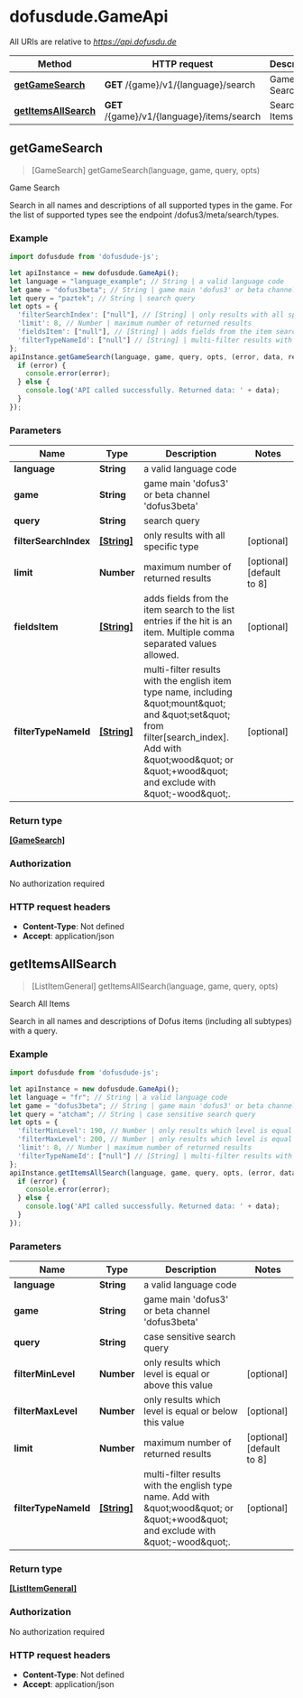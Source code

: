 # dofusdude.GameApi

All URIs are relative to *https://api.dofusdu.de*

Method | HTTP request | Description
------------- | ------------- | -------------
[**getGameSearch**](GameApi.md#getGameSearch) | **GET** /{game}/v1/{language}/search | Game Search
[**getItemsAllSearch**](GameApi.md#getItemsAllSearch) | **GET** /{game}/v1/{language}/items/search | Search All Items



## getGameSearch

> [GameSearch] getGameSearch(language, game, query, opts)

Game Search

Search in all names and descriptions of all supported types in the game. For the list of supported types see the endpoint /dofus3/meta/search/types.

### Example

```javascript
import dofusdude from 'dofusdude-js';

let apiInstance = new dofusdude.GameApi();
let language = "language_example"; // String | a valid language code
let game = "dofus3beta"; // String | game main 'dofus3' or beta channel 'dofus3beta'
let query = "paztek"; // String | search query
let opts = {
  'filterSearchIndex': ["null"], // [String] | only results with all specific type
  'limit': 8, // Number | maximum number of returned results
  'fieldsItem': ["null"], // [String] | adds fields from the item search to the list entries if the hit is an item. Multiple comma separated values allowed.
  'filterTypeNameId': ["null"] // [String] | multi-filter results with the english item type name, including \"mount\" and \"set\" from filter[search_index]. Add with \"wood\" or \"+wood\" and exclude with \"-wood\".
};
apiInstance.getGameSearch(language, game, query, opts, (error, data, response) => {
  if (error) {
    console.error(error);
  } else {
    console.log('API called successfully. Returned data: ' + data);
  }
});
```

### Parameters


Name | Type | Description  | Notes
------------- | ------------- | ------------- | -------------
 **language** | **String**| a valid language code | 
 **game** | **String**| game main &#39;dofus3&#39; or beta channel &#39;dofus3beta&#39; | 
 **query** | **String**| search query | 
 **filterSearchIndex** | [**[String]**](String.md)| only results with all specific type | [optional] 
 **limit** | **Number**| maximum number of returned results | [optional] [default to 8]
 **fieldsItem** | [**[String]**](String.md)| adds fields from the item search to the list entries if the hit is an item. Multiple comma separated values allowed. | [optional] 
 **filterTypeNameId** | [**[String]**](String.md)| multi-filter results with the english item type name, including \&quot;mount\&quot; and \&quot;set\&quot; from filter[search_index]. Add with \&quot;wood\&quot; or \&quot;+wood\&quot; and exclude with \&quot;-wood\&quot;. | [optional] 

### Return type

[**[GameSearch]**](GameSearch.md)

### Authorization

No authorization required

### HTTP request headers

- **Content-Type**: Not defined
- **Accept**: application/json


## getItemsAllSearch

> [ListItemGeneral] getItemsAllSearch(language, game, query, opts)

Search All Items

Search in all names and descriptions of Dofus items (including all subtypes) with a query.

### Example

```javascript
import dofusdude from 'dofusdude-js';

let apiInstance = new dofusdude.GameApi();
let language = "fr"; // String | a valid language code
let game = "dofus3beta"; // String | game main 'dofus3' or beta channel 'dofus3beta'
let query = "atcham"; // String | case sensitive search query
let opts = {
  'filterMinLevel': 190, // Number | only results which level is equal or above this value
  'filterMaxLevel': 200, // Number | only results which level is equal or below this value
  'limit': 8, // Number | maximum number of returned results
  'filterTypeNameId': ["null"] // [String] | multi-filter results with the english type name. Add with \"wood\" or \"+wood\" and exclude with \"-wood\".
};
apiInstance.getItemsAllSearch(language, game, query, opts, (error, data, response) => {
  if (error) {
    console.error(error);
  } else {
    console.log('API called successfully. Returned data: ' + data);
  }
});
```

### Parameters


Name | Type | Description  | Notes
------------- | ------------- | ------------- | -------------
 **language** | **String**| a valid language code | 
 **game** | **String**| game main &#39;dofus3&#39; or beta channel &#39;dofus3beta&#39; | 
 **query** | **String**| case sensitive search query | 
 **filterMinLevel** | **Number**| only results which level is equal or above this value | [optional] 
 **filterMaxLevel** | **Number**| only results which level is equal or below this value | [optional] 
 **limit** | **Number**| maximum number of returned results | [optional] [default to 8]
 **filterTypeNameId** | [**[String]**](String.md)| multi-filter results with the english type name. Add with \&quot;wood\&quot; or \&quot;+wood\&quot; and exclude with \&quot;-wood\&quot;. | [optional] 

### Return type

[**[ListItemGeneral]**](ListItemGeneral.md)

### Authorization

No authorization required

### HTTP request headers

- **Content-Type**: Not defined
- **Accept**: application/json

